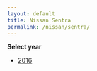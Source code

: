 ```yaml
---
layout: default
title: Nissan Sentra
permalink: /nissan/sentra/
---
```

**Select year**

- [2016](/nissan/sentra/2016/)